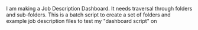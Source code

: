 I am making a Job Description Dashboard. It needs traversal through folders and sub-folders.
This is a batch script to create a set of folders and example job description files to test my "dashboard script" on
